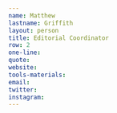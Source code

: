 ```yaml
---
name: Matthew
lastname: Griffith
layout: person
title: Editorial Coordinator
row: 2
one-line: 
quote: 
website:
tools-materials:
email:
twitter:
instagram:
---
```

